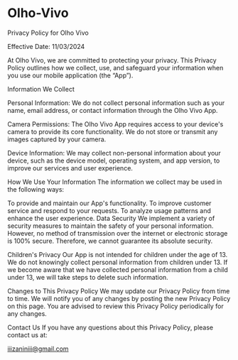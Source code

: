 # Olho-Vivo

Privacy Policy for Olho Vivo

Effective Date: 11/03/2024

At Olho Vivo, we are committed to protecting your privacy. This Privacy Policy outlines how we collect, use, and safeguard your information when you use our mobile application (the “App”).

Information We Collect

Personal Information: We do not collect personal information such as your name, email address, or contact information through the Olho Vivo App.

Camera Permissions: The Olho Vivo App requires access to your device's camera to provide its core functionality. We do not store or transmit any images captured by your camera.

Device Information: We may collect non-personal information about your device, such as the device model, operating system, and app version, to improve our services and user experience.

How We Use Your Information The information we collect may be used in the following ways:

To provide and maintain our App's functionality. To improve customer service and respond to your requests. To analyze usage patterns and enhance the user experience. Data Security We implement a variety of security measures to maintain the safety of your personal information. However, no method of transmission over the internet or electronic storage is 100% secure. Therefore, we cannot guarantee its absolute security.

Children's Privacy Our App is not intended for children under the age of 13. We do not knowingly collect personal information from children under 13. If we become aware that we have collected personal information from a child under 13, we will take steps to delete such information.

Changes to This Privacy Policy We may update our Privacy Policy from time to time. We will notify you of any changes by posting the new Privacy Policy on this page. You are advised to review this Privacy Policy periodically for any changes.

Contact Us If you have any questions about this Privacy Policy, please contact us at:

iiizaniniii@gmail.com
